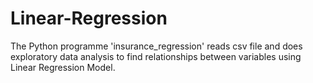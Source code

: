 # Linear-Regression
The Python programme 'insurance_regression' reads csv file and does exploratory data analysis to find relationships between variables using Linear Regression Model.
